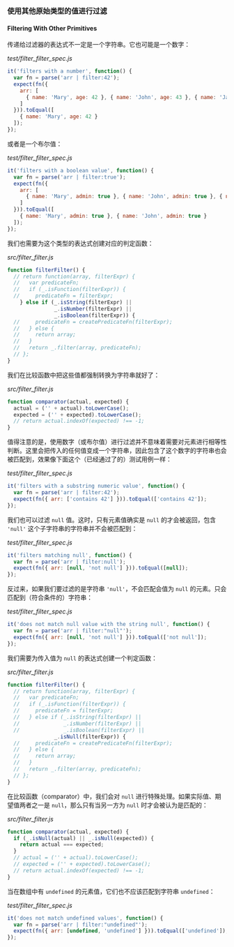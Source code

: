### 使用其他原始类型的值进行过滤
#### Filtering With Other Primitives

传递给过滤器的表达式不一定是一个字符串。它也可能是一个数字：

_test/filter_filter_spec.js_

```js
it('filters with a number', function() {
  var fn = parse('arr | filter:42');
  expect(fn({
    arr: [
      { name: 'Mary', age: 42 }, { name: 'John', age: 43 }, { name: 'Jane', age: 44 }
    ]
  })).toEqual([
    { name: 'Mary', age: 42 }
  ]);
});
```

或者是一个布尔值：

_test/filter_filter_spec.js_

```js
it('filters with a boolean value', function() {
  var fn = parse('arr | filter:true');
  expect(fn({
    arr: [
      { name: 'Mary', admin: true }, { name: 'John', admin: true }, { name: 'Jane', admin: false }
    ]
  })).toEqual([
    { name: 'Mary', admin: true }, { name: 'John', admin: true }
  ]);
});
```

我们也需要为这个类型的表达式创建对应的判定函数：

_src/filter_filter.js_

```js
function filterFilter() {
  // return function(array, filterExpr) {
  //   var predicateFn;
  //   if (_.isFunction(filterExpr)) {
  //     predicateFn = filterExpr;
    } else if (_.isString(filterExpr) ||
               _.isNumber(filterExpr) ||
               _.isBoolean(filterExpr)) {
  //     predicateFn = createPredicateFn(filterExpr);
  //   } else {
  //     return array;
  //   }
  //   return _.filter(array, predicateFn);
  // };
}
```

我们在比较函数中把这些值都强制转换为字符串就好了：

_src/filter_filter.js_

```js
function comparator(actual, expected) {
  actual = ('' + actual).toLowerCase();
  expected = ('' + expected).toLowerCase();
  // return actual.indexOf(expected) !== -1;
}
```

值得注意的是，使用数字（或布尔值）进行过滤并不意味着需要对元素进行相等性判断。这里会把传入的任何值变成一个字符串，因此包含了这个数字的字符串也会被匹配到，效果像下面这个（已经通过了的）测试用例一样：

_test/filter_filter_spec.js_

```js
it('filters with a substring numeric value', function() {
  var fn = parse('arr | filter:42');
  expect(fn({ arr: ['contains 42'] })).toEqual(['contains 42']);
});
```

我们也可以过滤 `null` 值。这时，只有元素值确实是 `null` 的才会被返回，包含 `'null'` 这个子字符串的字符串并不会被匹配到：

_test/filter_filter_spec.js_

```js
it('filters matching null', function() {
  var fn = parse('arr | filter:null');
  expect(fn({ arr: [null, 'not null'] })).toEqual([null]);
});
```

反过来，如果我们要过滤的是字符串 `'null'`，不会匹配会值为 `null` 的元素。只会匹配到（符合条件的）字符串：

_test/filter_filter_spec.js_

```js
it('does not match null value with the string null', function() {
  var fn = parse('arr | filter:"null"');
  expect(fn({ arr: [null, 'not null'] })).toEqual(['not null']);
});
```

我们需要为传入值为 `null` 的表达式创建一个判定函数：

_src/filter_filter.js_

```js
function filterFilter() {
  // return function(array, filterExpr) {
  //   var predicateFn;
  //   if (_.isFunction(filterExpr)) {
  //     predicateFn = filterExpr;
  //   } else if (_.isString(filterExpr) ||
  //              _.isNumber(filterExpr) ||
  //              _.isBoolean(filterExpr) ||
               _.isNull(filterExpr)) {
  //     predicateFn = createPredicateFn(filterExpr);
  //   } else {
  //     return array;
  //   }
  //   return _.filter(array, predicateFn);
  // };
}
```

在比较函数（comparator）中，我们会对 `null` 进行特殊处理。如果实际值、期望值两者之一是 `null`，那么只有当另一方为 `null` 时才会被认为是匹配的：

_src/filter_filter.js_

```js
function comparator(actual, expected) {
  if (_.isNull(actual) || _.isNull(expected)) {
    return actual === expected;
  }
  // actual = ('' + actual).toLowerCase();
  // expected = ('' + expected).toLowerCase();
  // return actual.indexOf(expected) !== -1;
}
```

当在数组中有 `undefined` 的元素值，它们也不应该匹配到字符串 `undefined`：

_test/filter_filter_spec.js_

```js
it('does not match undefined values', function() {
  var fn = parse('arr | filter:"undefined"');
  expect(fn({ arr: [undefined, 'undefined'] })).toEqual(['undefined']);
});
```